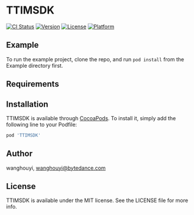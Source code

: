 # TTIMSDK

[![CI Status](https://img.shields.io/travis/wanghouyi/TTIMSDK.svg?style=flat)](https://travis-ci.org/wanghouyi/TTIMSDK)
[![Version](https://img.shields.io/cocoapods/v/TTIMSDK.svg?style=flat)](https://cocoapods.org/pods/TTIMSDK)
[![License](https://img.shields.io/cocoapods/l/TTIMSDK.svg?style=flat)](https://cocoapods.org/pods/TTIMSDK)
[![Platform](https://img.shields.io/cocoapods/p/TTIMSDK.svg?style=flat)](https://cocoapods.org/pods/TTIMSDK)

## Example

To run the example project, clone the repo, and run `pod install` from the Example directory first.

## Requirements

## Installation

TTIMSDK is available through [CocoaPods](https://cocoapods.org). To install
it, simply add the following line to your Podfile:

```ruby
pod 'TTIMSDK'
```

## Author

wanghouyi, wanghouyi@bytedance.com

## License

TTIMSDK is available under the MIT license. See the LICENSE file for more info.
